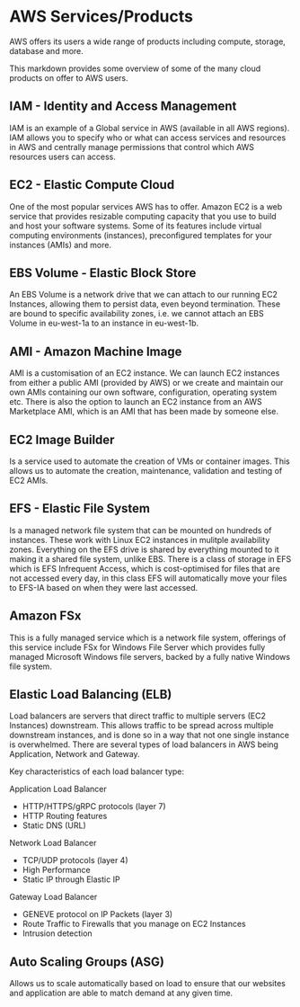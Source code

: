 # AWS Services/Products
AWS offers its users a wide range of products including compute, storage, database and more.

This markdown provides some overview of some of the many cloud products on offer to AWS users.

## IAM  - Identity and Access Management
IAM is an example of a Global service in AWS (available in all AWS regions). IAM allows you to specify who or what can access services and resources in AWS and centrally manage permissions that control which AWS resources users can access.
## EC2 - Elastic Compute Cloud
One of the most popular services AWS has to offer. Amazon EC2 is a web service that provides resizable computing capacity that you use to build and host your software systems. Some of its features include virtual computing environments (instances), preconfigured templates for your instances (AMIs) and more.

## EBS Volume - Elastic Block Store
An EBS Volume is a network drive that we can attach to our running EC2 Instances, allowing them to persist data, even beyond termination. These are bound to specific availability zones, i.e. we cannot attach an EBS Volume in eu-west-1a to an instance in eu-west-1b.

## AMI - Amazon Machine Image
AMI is a customisation of an EC2 instance. We can launch EC2 instances from either a public AMI (provided by AWS) or we create and maintain our own AMIs containing our own software, configuration, operating system etc. There is also the option to launch an EC2 instance from an AWS Marketplace AMI, which is an AMI that has been made by someone else.

## EC2 Image Builder
Is a service used to automate the creation of VMs or container images. This allows us to automate the creation, maintenance, validation and testing of EC2 AMIs.

## EFS - Elastic File System
Is a managed network file system that can be mounted on hundreds of instances. These work with Linux EC2 instances in mulitple availability zones. Everything on the EFS drive is shared by everything mounted to it making it a shared file system, unlike EBS. There is a class of storage in EFS which is EFS Infrequent Access, which is cost-optimised for files that are not accessed every day, in this class EFS will automatically move your files to EFS-IA based on when they were last accessed.

## Amazon FSx
This is a fully managed service which is a network file system, offerings of this service include FSx for Windows File Server which provides fully managed Microsoft Windows file servers, backed by a fully native Windows file system.

## Elastic Load Balancing (ELB)
Load balancers are servers that direct traffic to multiple servers (EC2 Instances) downstream. This allows traffic to be spread across multiple downstream instances, and is done so in a way that not one single instance is overwhelmed. There are several types of load balancers in AWS being Application, Network and Gateway.

Key characteristics of each load balancer type:

Application Load Balancer
- HTTP/HTTPS/gRPC protocols (layer 7)
- HTTP Routing features
- Static DNS (URL)

Network Load Balancer
- TCP/UDP protocols (layer 4)
- High Performance
- Static IP through Elastic IP

Gateway Load Balancer
- GENEVE protocol on IP Packets (layer 3)
- Route Traffic to Firewalls that you manage on EC2 Instances
- Intrusion detection

## Auto Scaling Groups (ASG)
Allows us to scale automatically based on load to ensure that our websites and application are able to match demand at any given time.